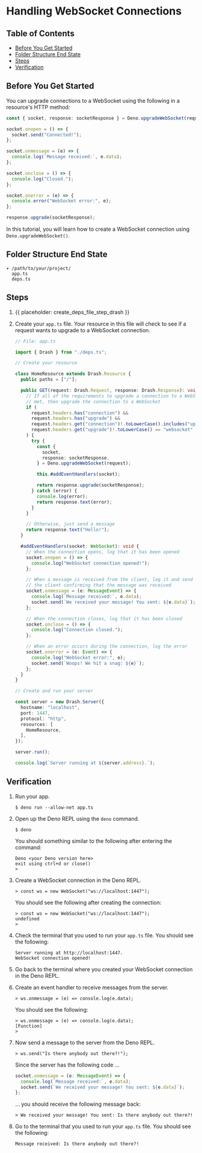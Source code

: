 # Handling WebSocket Connections

## Table of Contents

- [Before You Get Started](#before-you-get-started)
- [Folder Structure End State](#folder-structure-end-state)
- [Steps](#steps)
- [Verification](#verification)

## Before You Get Started

You can upgrade connections to a WebSocket using the following in a resource's
HTTP method:

```typescript
const { socket, response: socketResponse } = Deno.upgradeWebSocket(request);

socket.onopen = () => {
  socket.send("Connected!");
};

socket.onmessage = (e) => {
  console.log(`Message received:`, e.data);
};

socket.onclose = () => {
  console.log("Closed.");
};

socket.onerror = (e) => {
  console.error("WebSocket error:", e);
};

response.upgrade(socketResponse);
```

In this tutorial, you will learn how to create a WebSocket connection using
`Deno.upgradeWebSocket()`.

## Folder Structure End State

```text
▾ /path/to/your/project/
  app.ts
  deps.ts
```

## Steps

1. {{ placeholder: create_deps_file_step_drash }}

1. Create your `app.ts` file. Your resource in this file will check to see if a
   request wants to upgrade to a WebSocket connection.

   ```typescript
   // File: app.ts

   import { Drash } from "./deps.ts";

   // Create your resource

   class HomeResource extends Drash.Resource {
     public paths = ["/"];

     public GET(request: Drash.Request, response: Drash.Response): void {
       // If all of the requirements to upgrade a connection to a WebSocket are
       // met, then upgrade the connection to a WebSocket
       if (
         request.headers.has("connection") &&
         request.headers.has("upgrade") &&
         request.headers.get("connection")!.toLowerCase().includes("upgrade") &&
         request.headers.get("upgrade")!.toLowerCase() == "websocket"
       ) {
         try {
           const {
             socket,
             response: socketResponse,
           } = Deno.upgradeWebSocket(request);

           this.#addEventHandlers(socket);

           return response.upgrade(socketResponse);
         } catch (error) {
           console.log(error);
           return response.text(error);
         }
       }

       // Otherwise, just send a message
       return response.text("Hello!");
     }

     #addEventHandlers(socket: WebSocket): void {
       // When the connection opens, log that it has been opened
       socket.onopen = () => {
         console.log("WebSocket connection opened!");
       };

       // When a message is received from the client, log it and send a message to
       // the client confirming that the message was received
       socket.onmessage = (e: MessageEvent) => {
         console.log(`Message received:`, e.data);
         socket.send(`We received your message! You sent: ${e.data}`);
       };

       // When the connection closes, log that it has been closed
       socket.onclose = () => {
         console.log("Connection closed.");
       };

       // When an error occurs during the connection, log the error
       socket.onerror = (e: Event) => {
         console.log("WebSocket error:", e);
         socket.send(`Woops! We hit a snag: ${e}`);
       };
     }
   }

   // Create and run your server

   const server = new Drash.Server({
     hostname: "localhost",
     port: 1447,
     protocol: "http",
     resources: [
       HomeResource,
     ],
   });

   server.run();

   console.log(`Server running at ${server.address}.`);
   ```

## Verification

1. Run your app.

   ```shell
   $ deno run --allow-net app.ts
   ```

2. Open up the Deno REPL using the `deno` command.

   ```shell
   $ deno
   ```

   You should something similar to the following after entering the command:

   ```text
   Deno <your Deno version here>
   exit using ctrl+d or close()
   >
   ```

3. Create a WebSocket connection in the Deno REPL.

   ```shell
   > const ws = new WebSocket("ws://localhost:1447");
   ```

   You should see the following after creating the connection:

   ```text
   > const ws = new WebSocket("ws://localhost:1447");
   undefined
   >
   ```

4. Check the terminal that you used to run your `app.ts` file. You should see
   the following:

   ```text
   Server running at http://localhost:1447.
   WebSocket connection opened!
   ```

5. Go back to the terminal where you created your WebSocket connection in the
   Deno REPL.

6. Create an event handler to receive messages from the server.

   ```text
   > ws.onmessage = (e) => console.log(e.data);
   ```

   You should see the following:

   ```text
   > ws.onmessage = (e) => console.log(e.data);
   [Function]
   >
   ```

7. Now send a message to the server from the Deno REPL.

   ```text
   > ws.send("Is there anybody out there?!");
   ```

   Since the server has the following code ...

   ```typescript
   socket.onmessage = (e: MessageEvent) => {
     console.log(`Message received:`, e.data);
     socket.send(`We received your message! You sent: ${e.data}`);
   };
   ```

   ... you should receive the following message back:

   ```text
   > We received your message! You sent: Is there anybody out there?!
   ```

8. Go to the terminal that you used to run your `app.ts` file. You should see
   the following:

   ```text
   Message received: Is there anybody out there?!
   ```
